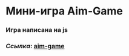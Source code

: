 # Мини-игра Aim-Game

### Игра написана на js

### _Ссылка_: [aim-game](https://vitalyreutsky.github.io/aim-game/)

